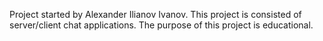 Project started by Alexander Ilianov Ivanov.
This project is consisted of server/client chat applications.
The purpose of this project is educational.